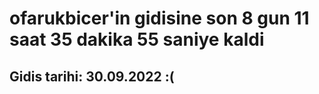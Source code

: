 # ofarukbicer'in gidisine son 8 gun 11 saat 35 dakika 55 saniye kaldi

## Gidis tarihi: 30.09.2022 :(